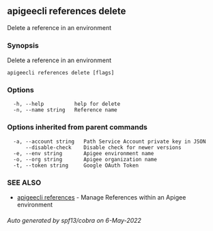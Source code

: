 ## apigeecli references delete

Delete a reference in an environment

### Synopsis

Delete a reference in an environment

```
apigeecli references delete [flags]
```

### Options

```
  -h, --help          help for delete
  -n, --name string   Reference name
```

### Options inherited from parent commands

```
  -a, --account string   Path Service Account private key in JSON
      --disable-check    Disable check for newer versions
  -e, --env string       Apigee environment name
  -o, --org string       Apigee organization name
  -t, --token string     Google OAuth Token
```

### SEE ALSO

* [apigeecli references](apigeecli_references.md)	 - Manage References within an Apigee environment

###### Auto generated by spf13/cobra on 6-May-2022
